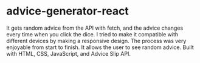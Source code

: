 # advice-generator-react

It gets random advice from the API with fetch, and the advice changes every time when you click the dice. I tried to make it compatible with different 
devices by making a responsive design. The process was very enjoyable from start to finish.
It allows the user to see random advice.
Built with HTML, CSS, JavaScript, and Advice Slip API.
